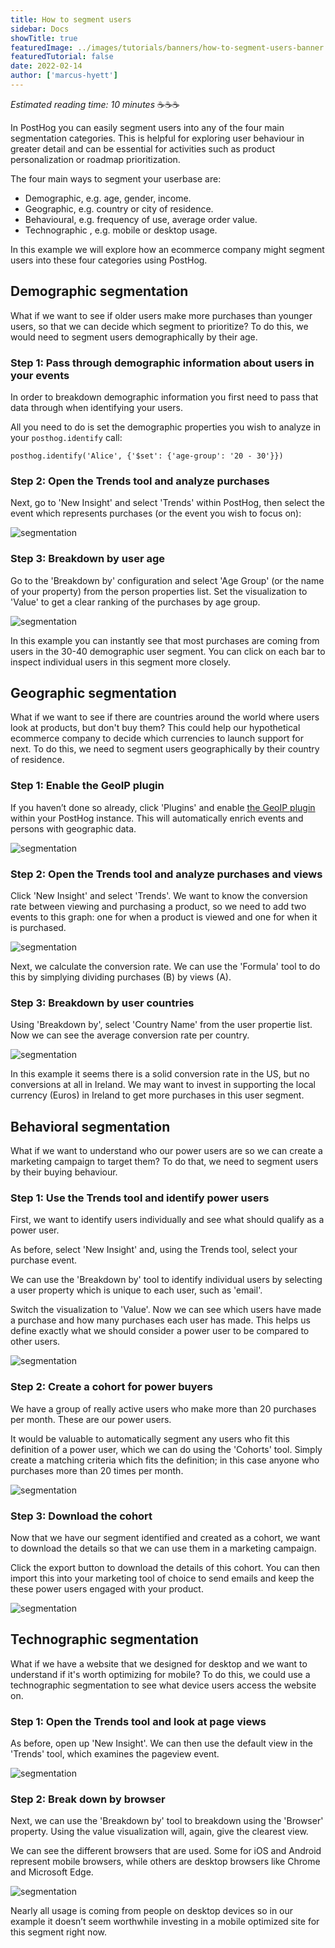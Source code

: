```yaml
---
title: How to segment users
sidebar: Docs
showTitle: true
featuredImage: ../images/tutorials/banners/how-to-segment-users-banner.png
featuredTutorial: false
date: 2022-02-14
author: ['marcus-hyett']
---
```


_Estimated reading time: 10 minutes_ ☕☕☕

In PostHog you can easily segment users into any of the four main segmentation categories. This is helpful for exploring user behaviour in greater detail and can be essential for activities such as product personalization or roadmap prioritization.

The four main ways to segment your userbase are: 

- Demographic, e.g. age, gender, income. 
- Geographic, e.g. country or city of residence.
- Behavioural, e.g. frequency of use, average order value.
- Technographic , e.g. mobile or desktop usage. 

In this example we will explore how an ecommerce company might segment users into these four categories using PostHog. 

## Demographic segmentation

What if we want to see if older users make more purchases than younger users, so that we can decide which segment to prioritize? To do this, we would need to segment users demographically by their age.

### Step 1: Pass through demographic information about users in your events

In order to breakdown demographic information you first need to pass that data through when identifying your users.

All you need to do is set the demographic properties you wish to analyze in your ```posthog.identify``` call: 


```
posthog.identify('Alice', {'$set': {'age-group': '20 - 30'}})
```

### Step 2: Open the Trends tool and analyze purchases

Next, go to 'New Insight' and select 'Trends' within PostHog, then select the event which represents purchases (or the event you wish to focus on):

![segmentation](../images/tutorials/segmentation/segment-posthog-1.png)

### Step 3: Breakdown by user age

Go to the 'Breakdown by' configuration and select 'Age Group' (or the name of your property) from the person properties list. Set the visualization to 'Value' to get a clear ranking of the purchases by age group.

![segmentation](../images/tutorials/segmentation/segment-posthog-2.png)

In this example you can instantly see that most purchases are coming from users in the 30-40 demographic user segment. You can click on each bar to inspect individual users in this segment more closely. 

## Geographic segmentation

What if we want to see if there are countries around the world where users look at products, but don't buy them? This could help our hypothetical ecommerce company to decide which currencies to launch support for next. To do this, we need to segment users geographically by their country of residence.

### Step 1: Enable the GeoIP plugin

If you haven’t done so already, click 'Plugins' and enable [the GeoIP plugin](/plugins/geoip) within your PostHog instance. This will automatically enrich events and persons with geographic data.

![segmentation](../images/tutorials/segmentation/segment-posthog-3.png)

### Step 2: Open the Trends tool and analyze purchases and views

Click 'New Insight' and select 'Trends'. We want to know the conversion rate between viewing and purchasing a product, so we need to add two events to this graph: one for when a product is viewed and one for when it is purchased. 

![segmentation](../images/tutorials/segmentation/segment-posthog-4.png)

Next, we calculate the conversion rate. We can use the 'Formula' tool to do this by simplying dividing purchases (B) by views (A). 

### Step 3: Breakdown by user countries

Using 'Breakdown by', select 'Country Name' from the user propertie list. Now we can see the average conversion rate per country.

![segmentation](../images/tutorials/segmentation/segment-posthog-5.png)

In this example it seems there is a solid conversion rate in the US, but no conversions at all in Ireland. We may want to invest in supporting the local currency (Euros) in Ireland to get more purchases in this user segment. 

## Behavioral segmentation

What if we want to understand who our power users are so we can create a marketing campaign to target them? To do that, we need to segment users by their buying behaviour.

### Step 1: Use the Trends tool and identify power users 

First, we want to identify users individually and see what should qualify as a power user. 

As before, select 'New Insight' and, using the Trends tool, select your purchase event. 

We can use the 'Breakdown by' tool to identify individual users by selecting a user property which is unique to each user, such as 'email'. 

Switch the visualization to 'Value'. Now we can see which users have made a purchase and how many purchases each user has made. This helps us define exactly what we should consider a power user to be compared to other users.

![segmentation](../images/tutorials/segmentation/segment-posthog-6.png)

### Step 2: Create a cohort for power buyers

We have a group of really active users who make more than 20 purchases per month. These are our power users. 

It would be valuable to automatically segment any users who fit this definition of a power user, which we can do using the 'Cohorts' tool. Simply create a matching criteria which fits the definition; in this case anyone who purchases more than 20 times per month. 

![segmentation](../images/tutorials/segmentation/segment-posthog-7.png)

### Step 3: Download the cohort 

Now that we have our segment identified and created as a cohort, we want to download the details so that we can use them in a marketing campaign. 

Click the export button to download the details of this cohort. You can then import this into your marketing tool of choice to send emails and keep the these power users engaged with your product.

![segmentation](../images/tutorials/segmentation/segment-posthog-8.png)

## Technographic segmentation

What if we have a website that we designed for desktop and we want to understand if it's worth optimizing for mobile? To do this, we could use a technographic segmentation to  see what device users access the website on.

### Step 1: Open the Trends tool and look at page views

As before, open up 'New Insight'. We can then use the default view in the 'Trends' tool, which examines the pageview event.

![segmentation](../images/tutorials/segmentation/segment-posthog-9.png)

### Step 2: Break down by browser

Next, we can use the 'Breakdown by' tool to breakdown using the 'Browser' property. Using the value visualization will, again, give the clearest view.

We can see the different browsers that are used. Some for iOS and Android represent mobile browsers, while others are desktop browsers like Chrome and Microsoft Edge.

![segmentation](../images/tutorials/segmentation/segment-posthog-10.png)

Nearly all usage is coming from people on desktop devices so in our example it doesn’t seem worthwhile investing in a mobile optimized site for this segment right now.